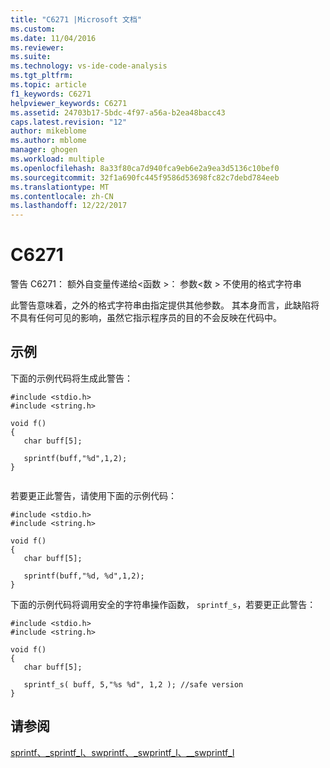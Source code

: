 ```yaml
---
title: "C6271 |Microsoft 文档"
ms.custom: 
ms.date: 11/04/2016
ms.reviewer: 
ms.suite: 
ms.technology: vs-ide-code-analysis
ms.tgt_pltfrm: 
ms.topic: article
f1_keywords: C6271
helpviewer_keywords: C6271
ms.assetid: 24703b17-5bdc-4f97-a56a-b2ea48bacc43
caps.latest.revision: "12"
author: mikeblome
ms.author: mblome
manager: ghogen
ms.workload: multiple
ms.openlocfilehash: 8a33f80ca7d940fca9eb6e2a9ea3d5136c10bef0
ms.sourcegitcommit: 32f1a690fc445f9586d53698fc82c7debd784eeb
ms.translationtype: MT
ms.contentlocale: zh-CN
ms.lasthandoff: 12/22/2017
---
```

# <a name="c6271"></a>C6271
警告 C6271： 额外自变量传递给\<函数 >： 参数\<数 > 不使用的格式字符串  
  
 此警告意味着，之外的格式字符串由指定提供其他参数。 其本身而言，此缺陷将不具有任何可见的影响，虽然它指示程序员的目的不会反映在代码中。  
  
## <a name="example"></a>示例  
 下面的示例代码将生成此警告：  
  
```  
#include <stdio.h>  
#include <string.h>  
  
void f()  
{  
   char buff[5];  
  
   sprintf(buff,"%d",1,2);   
}  
  
```  
  
 若要更正此警告，请使用下面的示例代码：  
  
```  
#include <stdio.h>  
#include <string.h>  
  
void f()  
{  
   char buff[5];  
  
   sprintf(buff,"%d, %d",1,2);  
}  
```  
  
 下面的示例代码将调用安全的字符串操作函数， `sprintf_s`，若要更正此警告：  
  
```  
#include <stdio.h>  
#include <string.h>  
  
void f()  
{  
   char buff[5];  
  
   sprintf_s( buff, 5,"%s %d", 1,2 ); //safe version  
}  
```  
  
## <a name="see-also"></a>请参阅  
 [sprintf、_sprintf_l、swprintf、_swprintf_l、\__swprintf_l](/cpp/c-runtime-library/reference/sprintf-sprintf-l-swprintf-swprintf-l-swprintf-l)